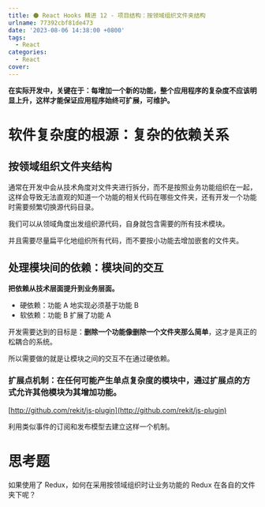 ```yaml
---
title: ⚫ React Hooks 精进 12 - 项目结构：按领域组织文件夹结构
urlname: 77392cbf81de473
date: '2023-08-06 14:38:00 +0800'
tags:
  - React
categories:
  - React
cover:
---
```


**在实际开发中，关键在于：每增加一个新的功能，整个应用程序的复杂度不应该明显上升，这样才能保证应用程序始终可扩展，可维护。**

# 软件复杂度的根源：复杂的依赖关系

## 按领域组织文件夹结构

通常在开发中会从技术角度对文件夹进行拆分，而不是按照业务功能组织在一起，这样会导致无法直观的知道一个功能的相关代码在哪些文件夹，还有开发一个功能时需要频繁切换源代码目录。

我们可以从领域角度出发组织源代码，自身就包含需要的所有技术模块。

并且需要尽量扁平化地组织所有代码，而不要按小功能去增加嵌套的文件夹。

## 处理模块间的依赖：模块间的交互

**把依赖从技术层面提升到业务层面。**

- 硬依赖：功能 A 地实现必须基于功能 B
- 软依赖：功能 B 扩展了功能 A

开发需要达到的目标是：**删除一个功能像删除一个文件夹那么简单**，这才是真正的松耦合的系统。

所以需要做的就是让模块之间的交互不在通过硬依赖。

### 扩展点机制：在任何可能产生单点复杂度的模块中，通过扩展点的方式允许其他模块为其增加功能。

[http://github.com/rekit/js-plugin](http://github.com/rekit/js-plugin)

利用类似事件的订阅和发布模型去建立这样一个机制。

# 思考题

如果使用了 Redux，如何在采用按领域组织时让业务功能的 Redux 在各自的文件夹下呢？
